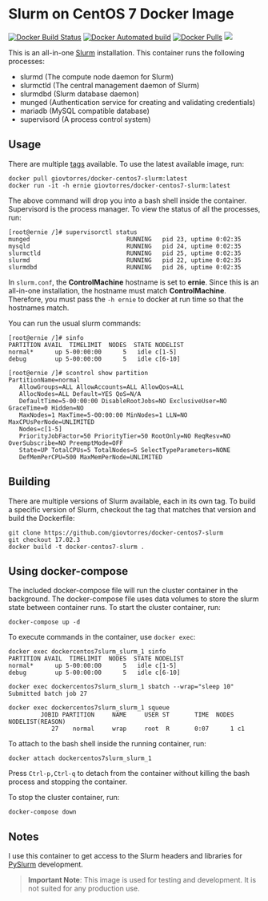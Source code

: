 # Slurm on CentOS 7 Docker Image

[![Docker Build Status](https://img.shields.io/docker/build/giovtorres/docker-centos7-slurm.svg)]()
[![Docker Automated build](https://img.shields.io/docker/automated/giovtorres/docker-centos7-slurm.svg)]()
[![Docker Pulls](https://img.shields.io/docker/pulls/giovtorres/docker-centos7-slurm.svg)]()
[![](https://images.microbadger.com/badges/image/giovtorres/docker-centos7-slurm.svg)](https://microbadger.com/images/giovtorres/docker-centos7-slurm "Get your own image badge on microbadger.com")

This is an all-in-one [Slurm](https://slurm.schedmd.com/) installation.  This
container runs the following processes:

* slurmd (The compute node daemon for Slurm)
* slurmctld (The central management daemon of Slurm)
* slurmdbd (Slurm database daemon)
* munged (Authentication service for creating and validating credentials)
* mariadb (MySQL compatible database)
* supervisord (A process control system)

## Usage

There are multiple
[tags](https://hub.docker.com/r/giovtorres/docker-centos7-slurm/tags/)
available.  To use the latest available image, run:

```
docker pull giovtorres/docker-centos7-slurm:latest
docker run -it -h ernie giovtorres/docker-centos7-slurm:latest
```

The above command will drop you into a bash shell inside the container.
Supervisord is the process manager.  To view the status of all the processes,
run:

```
[root@ernie /]# supervisorctl status
munged                           RUNNING   pid 23, uptime 0:02:35
mysqld                           RUNNING   pid 24, uptime 0:02:35
slurmctld                        RUNNING   pid 25, uptime 0:02:35
slurmd                           RUNNING   pid 22, uptime 0:02:35
slurmdbd                         RUNNING   pid 26, uptime 0:02:35
```

In `slurm.conf`, the **ControlMachine** hostname is set to **ernie**. Since
this is an all-in-one installation, the hostname must match **ControlMachine**.
Therefore, you must pass the `-h ernie` to docker at run time so that the
hostnames match.

You can run the usual slurm commands:

```
[root@ernie /]# sinfo
PARTITION AVAIL  TIMELIMIT  NODES  STATE NODELIST
normal*      up 5-00:00:00      5   idle c[1-5]
debug        up 5-00:00:00      5   idle c[6-10]
```

```
[root@ernie /]# scontrol show partition
PartitionName=normal
   AllowGroups=ALL AllowAccounts=ALL AllowQos=ALL
   AllocNodes=ALL Default=YES QoS=N/A
   DefaultTime=5-00:00:00 DisableRootJobs=NO ExclusiveUser=NO GraceTime=0 Hidden=NO
   MaxNodes=1 MaxTime=5-00:00:00 MinNodes=1 LLN=NO MaxCPUsPerNode=UNLIMITED
   Nodes=c[1-5]
   PriorityJobFactor=50 PriorityTier=50 RootOnly=NO ReqResv=NO OverSubscribe=NO PreemptMode=OFF
   State=UP TotalCPUs=5 TotalNodes=5 SelectTypeParameters=NONE
   DefMemPerCPU=500 MaxMemPerNode=UNLIMITED
```

## Building

There are multiple versions of Slurm available, each in its own tag.  To build
a specific version of Slurm, checkout the tag that matches that version and
build the Dockerfile:

```
git clone https://github.com/giovtorres/docker-centos7-slurm
git checkout 17.02.3
docker build -t docker-centos7-slurm .
```

## Using docker-compose

The included docker-compose file will run the cluster container in the
background.  The docker-compose file uses data volumes to store the slurm state
between container runs.  To start the cluster container, run: 

    docker-compose up -d

To execute commands in the container, use `docker exec`:

    docker exec dockercentos7slurm_slurm_1 sinfo
    PARTITION AVAIL  TIMELIMIT  NODES  STATE NODELIST
    normal*      up 5-00:00:00      5   idle c[1-5]
    debug        up 5-00:00:00      5   idle c[6-10]

    docker exec dockercentos7slurm_slurm_1 sbatch --wrap="sleep 10"
    Submitted batch job 27

    docker exec dockercentos7slurm_slurm_1 squeue
             JOBID PARTITION     NAME     USER ST       TIME  NODES NODELIST(REASON)
                27    normal     wrap     root  R       0:07      1 c1

To attach to the bash shell inside the running container, run:

    docker attach dockercentos7slurm_slurm_1

Press `Ctrl-p,Ctrl-q` to detach from the container without killing the bash
process and stopping the container.

To stop the cluster container, run:

    docker-compose down

## Notes

I use this container to get access to the Slurm headers and libraries for
[PySlurm](https://github.com/PySlurm/pyslurm) development.

> **Important Note**: This image is used for testing and development.  It is
> not suited for any production use.


